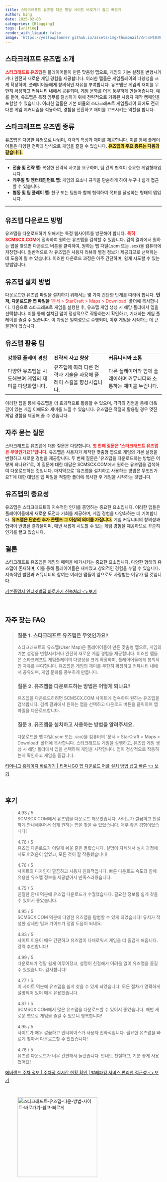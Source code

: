 ```yaml
---
title: 스타크래프트 유즈맵 다운 방법 사이트 바로가기 쉽고 빠르게
author: bing
date: 2025-02-03
categories: [Blogging]
tags: [writing]
render_with_liquid: false
image: 'https://yellowplanner.github.io/assets/img/thumbnail/스타크래프트-유즈맵-다운-방법-사이트-바로가기-쉽고-빠르게.webp'
---
```



<h2 id='스타크래프트_유즈맵_소개'>스타크래프트 유즈맵 소개</h2>

<p><b><span style="color: #ee2323;">스타크래프트 유즈맵</span></b>은 플레이어들이 만든 맞춤형 맵으로, 게임의 기본 설정을 변형시키거나 완전히 새로운 게임 경험을 제공합니다. 이러한 맵들은 게임플레이의 다양성을 크게 확장하며, 플레이어들에게 창의적인 자유를 부여합니다. 유즈맵은 게임의 재미를 무한히 확장하고 커뮤니티 내에서 공유되며, 게임 문화를 더욱 풍부하게 만들어줍니다. 예를 들어, 유즈맵은 특정 임무를 달성하기 위해 전략적으로 기획된 사용자 제작 캠페인을 포함할 수 있습니다. 이러한 맵들은 기본 비율의 스타크래프트 게임플레이 외에도 전혀 다른 게임 메커니즘을 적용하여, 경험을 전환하고 재미를 고조시키는 역할을 합니다.</p>

<h2 id='유즈맵_종류'>스타크래프트 유즈맵 종류</h2>

<p>유즈맵은 다양한 유형으로 나뉘며, 각각의 특성과 재미를 제공합니다. 이를 통해 플레이어들은 다양한 전략과 방식으로 게임을 즐길 수 있습니다. <b><span style="background-color: #ffe066;">유즈맵의 주요 종류는 다음과 같습니다.</span></b></p>

<hr />

<ul>
    <li><b>전술 및 전략 맵</b>: 복잡한 전략적 사고를 요구하며, 팀 간의 협력이 중요한 게임형태입니다.</li>
    <li><b>캐주얼 및 엔터테인먼트 맵</b>: 게임의 요소나 규칙을 단순하게 하여 누구나 쉽게 접근할 수 있습니다.</li>
    <li><b>협동 및 팀 플레이 맵</b>: 친구 또는 팀원과 함께 협력하여 목표를 달성하는 형태의 맵입니다.</li>
</ul>

<hr />

<h2 id='유즈맵_다운로드_방법'>유즈맵 다운로드 방법</h2>

<p>유즈맵을 다운로드하기 위해서는 특정 웹사이트를 방문해야 합니다. <b><span style="color: #ee2323;">특히 SCMSCX.COM</span></b>에 접속하여 원하는 유즈맵을 검색할 수 있습니다. 검색 결과에서 원하는 맵을 찾으면 다운로드 버튼을 클릭하여, 원하는 맵 파일(.scm 또는 .scx)을 컴퓨터에 저장합니다. 일반적으로 각 유즈맵은 사용자 리뷰와 별점 정보가 제공되므로 선택하는 데 도움이 될 수 있습니다. 이러한 다운로드 과정은 아주 간단하며, 쉽게 시도할 수 있는 방법입니다.</p>

<h2 id='유즈맵_설치_방법'>유즈맵 설치 방법</h2>

<p>다운로드한 유즈맵 파일을 설치하기 위해서는 몇 가지 간단한 단계를 따라야 합니다. <b>먼저, 다운로드한 맵 파일을 </b><span style="color: #ee2323;">'문서 > StarCraft > Maps > Download'</span> 폴더에 복사합니다. 다음으로 스타크래프트 게임을 실행한 후, 유즈맵 게임 생성 시 해당 폴더에서 맵을 선택합니다. 이를 통해 설치된 맵이 정상적으로 작동하는지 확인하고, 기대하는 게임 플레이를 즐길 수 있습니다. 이 과정은 일회성으로 수행되며, 이후 게임을 시작하는 데 큰 불편이 없습니다.</p>

<h2 id='유즈맵_활용_팁'>유즈맵 활용 팁</h2>

<table>
    <tr>
        <td><b>강화된 플레이 경험</b></td>
        <td><b>전략적 사고 향상</b></td>
        <td><b>커뮤니티와 소통</b></td>
    </tr>
    <tr>
        <td>다양한 유즈맵을 시도해보며 게임의 재미를 다양화합니다.</td>
        <td>유즈맵에 따라 다른 전략과 기술을 사용해 플레이 스킬을 향상시킵니다.</td>
        <td>다른 플레이어와 함께 플레이하며 커뮤니티와 소통하는 재미를 누립니다.</td>
    </tr>
</table>

<p>이러한 팁을 통해 유즈맵을 더 효과적으로 활용할 수 있으며, 각각의 경험을 통해 더욱 깊이 있는 게임 이해도와 재미를 느낄 수 있습니다. 유즈맵은 적절히 활용될 경우 멋진 게임 경험을 제공해 줄 수 있습니다.</p>

<h2 id='자주_묻는_질문'>자주 묻는 질문</h2>

<p>스타크래프트 유즈맵에 대한 질문은 다양합니다. <b><span style="color: #ee2323;">첫 번째 질문은 '스타크래프트 유즈맵은 무엇인가요?'입니다.</span></b> 유즈맵은 사용자가 제작한 맞춤형 맵으로 게임의 기본 설정을 변형하고 새로운 경험을 제공합니다. 두 번째 질문은 '유즈맵을 다운로드하는 방법은 어떻게 되나요?'로, 이 질문에 대한 대답은 SCMSCX.COM에서 원하는 유즈맵을 검색하여 다운로드하는 것입니다. 마지막으로 '유즈맵을 설치하고 사용하는 방법은 무엇인가요?'에 대한 대답은 맵 파일을 적절한 폴더에 복사한 후 게임을 시작하는 것입니다.</p>

<h2 id='유즈맵의_중요성'>유즈맵의 중요성</h2>

<p>유즈맵은 스타크래프트의 지속적인 인기를 증명하는 중요한 요소입니다. 이러한 맵들은 플레이어들에게 새로운 도전과 기회를 제공하며, 게임 경험을 다양화하는 데 기여합니다. <b><span style="background-color: #ffe066;">유즈맵은 단순한 추가 콘텐츠 그 이상의 의미를 가집니다.</span></b> 게임 커뮤니티의 창의성과 협력이 반영된 결과물이며, 매번 새롭게 시도할 수 있는 게임 경험을 제공하므로 꾸준히 인기를 끌고 있습니다.</p>

<h2 id='결론'>결론</h2>

<p>스타크래프트 유즈맵은 게임의 매력을 배가시키는 중요한 요소입니다. 다양한 형태의 유즈맵이 존재하며, 이를 통해 플레이어들은 재미있고 창의적인 경험을 누릴 수 있습니다. 지속적인 발전과 커뮤니티의 참여는 이러한 맵들이 앞으로도 사랑받는 이유가 될 것입니다.</p>


<p><a class="click-button" title="기본증명서 인터넷발급 바로가기 신속처리" href="https://yellowplanner.github.io/posts/%EA%B8%B0%EB%B3%B8%EC%A6%9D%EB%AA%85%EC%84%9C-%EC%9D%B8%ED%84%B0%EB%84%B7%EB%B0%9C%EA%B8%89-%EB%B0%94%EB%A1%9C%EA%B0%80%EA%B8%B0-%EC%8B%A0%EC%86%8D%EC%B2%98%EB%A6%AC/" rel="dofollow">기본증명서 인터넷발급 바로가기 신속처리 👈 보기</a></p><br>
<h2 id='자주_찾는_FAQ'>자주 찾는 FAQ</h2>
<div itemscope="" itemtype="https://schema.org/FAQPage"> 
<blockquote> 
<div itemscope="" itemprop="mainEntity" itemtype="https://schema.org/Question"> 
<h3 itemprop="name">질문 1. 스타크래프트 유즈맵은 무엇인가요?</h3> 
<div itemscope="" itemprop="acceptedAnswer" itemtype="https://schema.org/Answer"> 
<span itemprop="text"> 
<p>스타크래프트의 유즈맵(User Map)은 플레이어들이 만든 맞춤형 맵으로, 게임의 기본 설정을 변형시키거나 완전히 새로운 게임 경험을 제공합니다. 이러한 맵들은 스타크래프트 게임플레이의 다양성을 크게 확장하며, 플레이어들에게 창의적인 자유를 부여합니다. 유즈맵은 게임의 재미를 무한히 확장하고 커뮤니티 내에서 공유되며, 게임 문화를 풍부하게 만듭니다.</p> 
</span> 
</div> 
</div> 

<div itemscope="" itemprop="mainEntity" itemtype="https://schema.org/Question"> 
<h3 itemprop="name">질문 2. 유즈맵을 다운로드하는 방법은 어떻게 되나요?</h3> 
<div itemscope="" itemprop="acceptedAnswer" itemtype="https://schema.org/Answer"> 
<span itemprop="text"> 
<p>유즈맵을 다운로드하려면 SCMSCX.COM 사이트에 접속하여 원하는 유즈맵을 검색합니다. 검색 결과에서 원하는 맵을 선택하고 다운로드 버튼을 클릭하여 맵 파일을 다운로드합니다.</p> 
</span> 
</div> 
</div> 

<div itemscope="" itemprop="mainEntity" itemtype="https://schema.org/Question"> 
<h3 itemprop="name">질문 3. 유즈맵을 설치하고 사용하는 방법을 알려주세요.</h3> 
<div itemscope="" itemprop="acceptedAnswer" itemtype="https://schema.org/Answer"> 
<span itemprop="text"> 
<p>다운로드한 맵 파일(.scm 또는 .scx)을 컴퓨터의 '문서 > StarCraft > Maps > Download' 폴더에 복사합니다. 스타크래프트 게임을 실행하고, 유즈맵 게임 생성 시 해당 폴더에서 맵을 선택하여 게임을 시작합니다. 맵이 정상적으로 작동하는지 확인하고 게임을 즐깁니다.</p> 
</span> 
</div> 
</div> 

</blockquote> 
</div>
<p><a class="click-button" title="티머니고 홈페이지 바로가기 | 티머니GO 앱 다운로드 어플 설치 방법 쉽고 빠른" href="https://yellowplanner.github.io/posts/%ED%8B%B0%EB%A8%B8%EB%8B%88%EA%B3%A0-%ED%99%88%ED%8E%98%EC%9D%B4%EC%A7%80-%EB%B0%94%EB%A1%9C%EA%B0%80%EA%B8%B0-%ED%8B%B0%EB%A8%B8%EB%8B%88GO-%EC%95%B1-%EB%8B%A4%EC%9A%B4%EB%A1%9C%EB%93%9C-%EC%96%B4%ED%94%8C-%EC%84%A4%EC%B9%98-%EB%B0%A9%EB%B2%95-%EC%89%BD%EA%B3%A0-%EB%B9%A0%EB%A5%B8/" rel="dofollow">티머니고 홈페이지 바로가기 | 티머니GO 앱 다운로드 어플 설치 방법 쉽고 빠른 👈 보기</a></p><br>
<h2 id='후기'>후기</h2>
<div itemscope itemtype="https://schema.org/Product">
  <blockquote>
  <div itemprop="review" itemscope itemtype="https://schema.org/Review">
      <div itemprop="reviewRating" itemscope itemtype="https://schema.org/Rating"> <span itemprop="ratingValue">4.93</span> / <span itemprop="bestRating">5</span> </div>
      <span itemprop="reviewBody">SCMSCX.COM에서 유즈맵을 다운로드 해보았습니다. 사이트가 깔끔하고 친절하게 안내해주어서 쉽게 원하는 맵을 찾을 수 있었습니다. 매우 좋은 경험이었습니다!</span>
  </div>
  <br>
  <div itemprop="review" itemscope itemtype="https://schema.org/Review">
      <div itemprop="reviewRating" itemscope itemtype="https://schema.org/Rating"> <span itemprop="ratingValue">4.76</span> / <span itemprop="bestRating">5</span> </div>
      <span itemprop="reviewBody">유즈맵 다운로드가 이렇게 쉬울 줄은 몰랐습니다. 설명이 자세해서 설치 과정에서도 어려움이 없었고, 모든 것이 잘 작동했습니다!</span>
  </div>
  <br>
  <div itemprop="review" itemscope itemtype="https://schema.org/Review">
      <div itemprop="reviewRating" itemscope itemtype="https://schema.org/Rating"> <span itemprop="ratingValue">4.76</span> / <span itemprop="bestRating">5</span> </div>
      <span itemprop="reviewBody">사이트의 디자인이 깔끔하고 사용자 친화적입니다. 빠른 다운로드 속도와 함께 유용한 유즈맵 정보를 제공받아서 만족스러웠습니다.</span>
  </div>
  <br>
  <div itemprop="review" itemscope itemtype="https://schema.org/Review">
      <div itemprop="reviewRating" itemscope itemtype="https://schema.org/Rating"> <span itemprop="ratingValue">4.75</span> / <span itemprop="bestRating">5</span> </div>
      <span itemprop="reviewBody">친절한 안내 덕분에 유즈맵 다운로드가 수월했습니다. 필요한 정보를 쉽게 찾을 수 있어서 좋았습니다.</span>
  </div>
  <br>
  <div itemprop="review" itemscope itemtype="https://schema.org/Review">
      <div itemprop="reviewRating" itemscope itemtype="https://schema.org/Rating"> <span itemprop="ratingValue">4.95</span> / <span itemprop="bestRating">5</span> </div>
      <span itemprop="reviewBody">SCMSCX.COM 덕분에 다양한 유즈맵을 탐험할 수 있게 되었습니다! 유저가 작성한 상세한 팁과 가이드가 정말 도움이 되네요.</span>
  </div>
  <br>
  <div itemprop="review" itemscope itemtype="https://schema.org/Review">
      <div itemprop="reviewRating" itemscope itemtype="https://schema.org/Rating"> <span itemprop="ratingValue">4.83</span> / <span itemprop="bestRating">5</span> </div>
      <span itemprop="reviewBody">사이트 이용이 매우 간편하고 유즈맵이 다채로워서 게임을 더 즐겁게 해줍니다. 강력 추천합니다!</span>
  </div>
  <br>
  <div itemprop="review" itemscope itemtype="https://schema.org/Review">
      <div itemprop="reviewRating" itemscope itemtype="https://schema.org/Rating"> <span itemprop="ratingValue">4.99</span> / <span itemprop="bestRating">5</span> </div>
      <span itemprop="reviewBody">다운로드가 정말 쉽게 이루어졌고, 설명이 친절해서 어려움 없이 유즈맵을 즐길 수 있었습니다. 감사합니다!</span>
  </div>
  <br>
  <div itemprop="review" itemscope itemtype="https://schema.org/Review">
      <div itemprop="reviewRating" itemscope itemtype="https://schema.org/Rating"> <span itemprop="ratingValue">4.77</span> / <span itemprop="bestRating">5</span> </div>
      <span itemprop="reviewBody">이 사이트 덕분에 유즈맵을 쉽게 찾을 수 있게 되었습니다. 모든 절차가 명확하게 설명되어 있어 매우 유용했습니다.</span>
  </div>
  <br>
  <div itemprop="review" itemscope itemtype="https://schema.org/Review">
      <div itemprop="reviewRating" itemscope itemtype="https://schema.org/Rating"> <span itemprop="ratingValue">4.87</span> / <span itemprop="bestRating">5</span> </div>
      <span itemprop="reviewBody">SCMSCX.COM에서 많은 유즈맵을 다운로드할 수 있어서 좋았습니다. 매번 새로운 맵으로 게임을 즐길 수 있으니 행복합니다!</span>
  </div>
  <br>
  <div itemprop="review" itemscope itemtype="https://schema.org/Review">
      <div itemprop="reviewRating" itemscope itemtype="https://schema.org/Rating"> <span itemprop="ratingValue">4.95</span> / <span itemprop="bestRating">5</span> </div>
      <span itemprop="reviewBody">사이트가 매우 깔끔하고 인터페이스가 사용자 친화적입니다. 필요한 유즈맵을 빠르게 찾아서 다운로드할 수 있었습니다!</span>
  </div>
  <br>
  <div itemprop="review" itemscope itemtype="https://schema.org/Review">
      <div itemprop="reviewRating" itemscope itemtype="https://schema.org/Rating"> <span itemprop="ratingValue">4.78</span> / <span itemprop="bestRating">5</span> </div>
      <span itemprop="reviewBody">유즈맵 다운로드가 너무 간편해서 놀랐습니다. 안내도 친절하고, 기분 좋게 사용했어요!</span>
  </div>
  </blockquote>
</div>
<p><a class="click-button" title="에버랜드 주차 정보 | 주차장 실시간 현황 확인 | 발레파킹 서비스 편리한 접근성" href="https://yellowplanner.github.io/posts/%EC%97%90%EB%B2%84%EB%9E%9C%EB%93%9C-%EC%A3%BC%EC%B0%A8-%EC%A0%95%EB%B3%B4-%EC%A3%BC%EC%B0%A8%EC%9E%A5-%EC%8B%A4%EC%8B%9C%EA%B0%84-%ED%98%84%ED%99%A9-%ED%99%95%EC%9D%B8-%EB%B0%9C%EB%A0%88%ED%8C%8C%ED%82%B9-%EC%84%9C%EB%B9%84%EC%8A%A4-%ED%8E%B8%EB%A6%AC%ED%95%9C-%EC%A0%91%EA%B7%BC%EC%84%B1/" rel="dofollow">에버랜드 주차 정보 | 주차장 실시간 현황 확인 | 발레파킹 서비스 편리한 접근성 👈 보기</a></p><br>
<figure class="image"><img src="https://yellowplanner.github.io/assets/img/thumbnail/스타크래프트-유즈맵-다운-방법-사이트-바로가기-쉽고-빠르게.webp" alt="스타크래프트-유즈맵-다운-방법-사이트-바로가기-쉽고-빠르게" width="256" height="256"></figure>